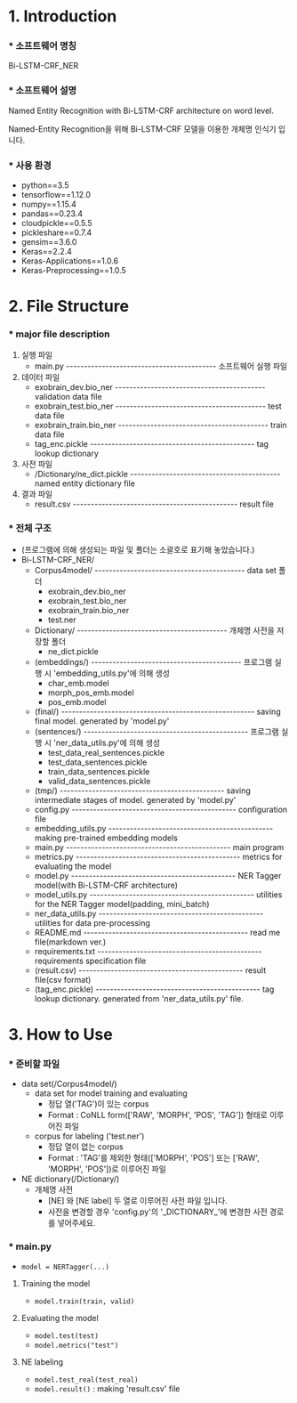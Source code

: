 # 1. Introduction
### * 소프트웨어 명칭
Bi-LSTM-CRF_NER


### * 소프트웨어 설명
Named Entity Recognition with Bi-LSTM-CRF architecture on word level.

Named-Entity Recognition을 위해 Bi-LSTM-CRF 모델을 이용한 개체명 인식기 입니다.

### * 사용 환경
* python==3.5
* tensorflow==1.12.0
* numpy==1.15.4
* pandas==0.23.4
* cloudpickle==0.5.5
* pickleshare==0.7.4
* gensim==3.6.0
* Keras==2.2.4
* Keras-Applications==1.0.6
* Keras-Preprocessing==1.0.5



# 2. File Structure
### * major file description
1. 실행 파일
    - main.py ------------------------------------------ 소프트웨어 실행 파일
2. 데이터 파일
    - exobrain_dev.bio_ner ------------------------------------------ validation data file
    - exobrain_test.bio_ner ------------------------------------------ test data file
    - exobrain_train.bio_ner ------------------------------------------ train data file
    - tag_enc.pickle ---------------------------------------------- tag lookup dictionary
3. 사전 파일
    - /Dictionary/ne_dict.pickle ------------------------------------------ named entity dictionary file
4. 결과 파일
    - result.csv ---------------------------------------------- result file

### * 전체 구조

* (프로그램에 의해 생성되는 파일 및 폴더는 소괄호로 표기해 놓았습니다.)
* Bi-LSTM-CRF_NER/
    * Corpus4model/ ------------------------------------------ data set 폴더
        - exobrain_dev.bio_ner
        - exobrain_test.bio_ner
        - exobrain_train.bio_ner
        - test.ner
    * Dictionary/ ------------------------------------------ 개체명 사전을 저장할 폴더
        - ne_dict.pickle
    * (embeddings/) ------------------------------------------ 프로그램 실행 시 'embedding_utils.py'에 의해 생성
        - char_emb.model
        - morph_pos_emb.model
        - pos_emb.model
    * (final/) ------------------------------------------------------ saving final model. generated by 'model.py'
    * (sentences/) ---------------------------------------------- 프로그램 실행 시 'ner_data_utils.py'에 의해 생성
        - test_data_real_sentences.pickle
        - test_data_sentences.pickle
        - train_data_sentences.pickle
        - valid_data_sentences.pickle
    * (tmp/) ---------------------------------------------- saving intermediate stages of model. generated by 'model.py'
    * config.py ---------------------------------------------- configuration file
    * embedding_utils.py ---------------------------------------------- making pre-trained embedding models
    * main.py ---------------------------------------------- main program
    * metrics.py ---------------------------------------------- metrics for evaluating the model
    * model.py ---------------------------------------------- NER Tagger model(with Bi-LSTM-CRF architecture)
    * model_utils.py ---------------------------------------------- utilities for the NER Tagger model(padding, mini_batch)
    * ner_data_utils.py  ---------------------------------------------- utilities for data pre-processing
    * README.md ---------------------------------------------- read me file(markdown ver.)
    * requirements.txt ---------------------------------------------- requirements specification file 
    * (result.csv) ---------------------------------------------- result file(csv format)
    * (tag_enc.pickle) ---------------------------------------------- tag lookup dictionary. generated from 'ner_data_utils.py' file.



# 3. How to Use

### * 준비할 파일
* data set(/Corpus4model/)
    - data set for model training and evaluating
        - 정답 열('TAG')이 있는 corpus
        - Format : CoNLL form(\['RAW', 'MORPH', 'POS', 'TAG'\]) 형태로 이루어진 파일
    - corpus for labeling ('test.ner')
        - 정답 열이 없는 corpus
        - Format : 'TAG'를 제외한 형태(\['MORPH', 'POS'\] 또는 \['RAW', 'MORPH', 'POS'\])로 이루어진 파일
* NE dictionary(/Dictionary/)
    - 개체명 사전
        - \[NE\] 와 \[NE label\] 두 열로 이루어진 사전 파일 입니다.
        - 사전을 변경할 경우 'config.py'의 '\_DICTIONARY\_'에 변경한 사전 경로를 넣어주세요.

### * main.py
* `model = NERTagger(...)`


1. Training the model
    * `model.train(train, valid)`


2. Evaluating the model
    * `model.test(test)`
    * `model.metrics("test")`

3. NE labeling
    * `model.test_real(test_real)`
    * `model.result()` : making 'result.csv' file